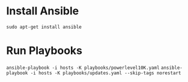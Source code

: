# Install Ansible
```sudo apt-get install ansible```

# Run Playbooks
```ansible-playbook -i hosts -K playbooks/powerlevel10K.yaml```
```ansible-playbook -i hosts -K playbooks/updates.yaml --skip-tags norestart```
